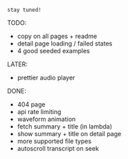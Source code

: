 `stay tuned!`

TODO:

- copy on all pages + readme
- detail page loading / failed states
- 4 good seeded examples

LATER:

- prettier audio player

DONE:

- 404 page
- api rate limiting
- waveform animation
- fetch summary + title (in lambda)
- show summary + title on detail page
- more supported file types
- autoscroll transcript on seek
